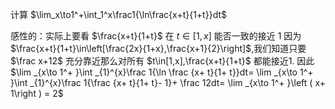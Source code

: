 计算 $\lim_x\to1^+\int_1^x\frac1{\ln\frac{x+t}{1+t}}dt$


感性的：实际上要看 $\frac{x+t}{1+t}$ 在 $t\in[1,x]$ 能否一致的接近 1 因为 $\frac{x+t}{1+t}\in\left[\frac{2x}{1+x},\frac{x+1}{2}\right]$,我们知道只要 $\frac x+12$ 充分靠近那么对所有 $t\in[1,x],\frac{x+t}{1+t}$ 都能接近1.
因此 $\lim _{x\to 1^+ }\int _{1}^{x}\frac 1{\ln \frac {x+ t}{1+ t}}dt= \lim _{x\to 1^+ }\int _{1}^{x}\frac 1{\frac {x+ t}{1+ t}- 1}+ \frac 12dt= \lim _{x\to 1^+ }\left ( x+ 1\right ) = 2$ 